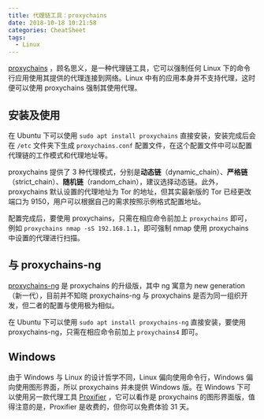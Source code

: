 ```yaml
---
title: 代理链工具：proxychains
date: 2018-10-18 10:21:58
categories: CheatSheet
tags:
  - Linux
---
```


[proxychains](https://github.com/haad/proxychains) ，顾名思义，是一种代理链工具，它可以强制任何 Linux 下的命令行应用使用其提供的代理连接到网络。Linux 中有的应用本身并不支持代理，这时便可以使用 proxychains 强制其使用代理。
<!--more-->
## 安装及使用

在 Ubuntu 下可以使用 `sudo apt install proxychains` 直接安装，安装完成后会在 `/etc` 文件夹下生成 `proxychains.conf` 配置文件，在这个配置文件中可以配置代理链的工作模式和代理地址等。

proxychains 提供了 3 种代理模式，分别是**动态链**（dynamic_chain）、**严格链**（strict_chain）、**随机链**（random_chain），建议选择动态链。此外，proxychains 默认设置的代理地址为 Tor 的地址，但其实最新版的 Tor 已经更改端口为 9150，用户可以根据自己的需求按照示例格式配置地址。

配置完成后，要使用 proxychains，只需在相应命令前加上 `proxychains` 即可，例如 `proxychains nmap -sS 192.168.1.1`，即可强制 nmap 使用 proxychains 中设置的代理进行扫描。

## 与 proxychains-ng

[proxychains-ng](https://github.com/rofl0r/proxychains-ng) 是 proxychains 的升级版，其中 ng 寓意为 new generation（新一代），目前并不知晓 proxychains-ng 与 proxychains 是否为同一组织开发，但二者的配置与使用极为相似。

在 Ubuntu 下可以使用 `sudo apt install proxychains-ng` 直接安装，要使用 proxychains-ng，只需在相应命令前加上 `proxychains4` 即可。

## Windows

由于 Windows 与 Linux 的设计哲学不同，Linux 偏向使用命令行，Windows 偏向使用图形界面，所以 proxychains 并未提供 Windows 版。在 Windows 下可以使用另一款代理工具 [Proxifier](https://www.proxifier.com/) ，它可以看作是 proxychains 的图形界面版，值得注意的是，Proxifier 是收费的，但你可以免费体验 31 天。
